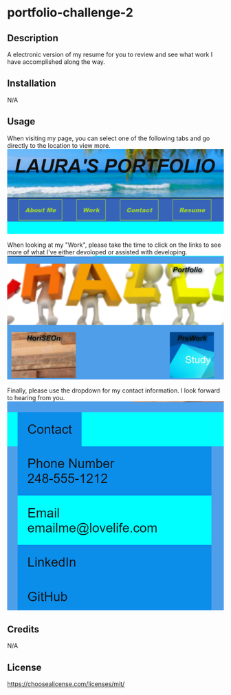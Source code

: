 # portfolio-challenge-2

## Description

A electronic version of my resume for you to review and see what work I have accomplished along the way.

## Installation

N/A

## Usage

When visiting my page, you can select one of the following tabs and go directly to the location to view more. 
![alt text](assets/images/Tabs.png)

When looking at my "Work", please take the time to click on the links to see more of what I've either devoloped or assisted with developing.
![alt text](assets/images/work.png)

Finally, please use the dropdown for my contact information.  I look forward to hearing from you.
![alt text](assets/images/contact.png)

## Credits

N/A

## License

https://choosealicense.com/licenses/mit/
